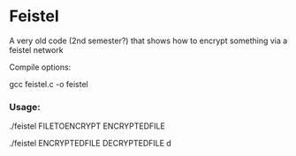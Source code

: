 # Feistel
A very old code (2nd semester?) that shows how to encrypt something via a feistel network

Compile options:

gcc feistel.c -o feistel

### Usage:

./feistel FILETOENCRYPT ENCRYPTEDFILE

./feistel ENCRYPTEDFILE DECRYPTEDFILE d
